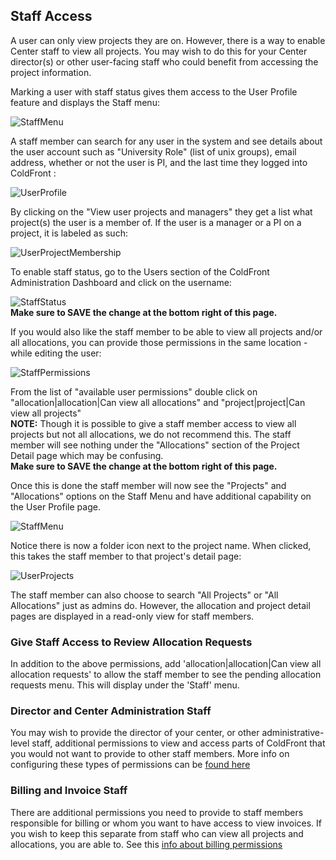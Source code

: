 ## Staff Access

A user can only view projects they are on.  However, there is a way to enable Center staff to view all projects.  You may wish to do this for your Center director(s) or other user-facing staff who could benefit from accessing the project information.

Marking a user with staff status gives them access to the User Profile feature and displays the Staff menu:

![StaffMenu](../../images/staffmenu.PNG)

A staff member can search for any user in the system and see details about the user account such as "University Role" (list of unix groups), email address, whether or not the user is PI, and the last time they logged into ColdFront :

![UserProfile](../../images/userprofile.PNG)

By clicking on the "View user projects and managers" they get a list what project(s) the user is a member of.  If the user is a manager or a PI on a project, it is labeled as such:

![UserProjectMembership](../../images/userprofile2.PNG)

To enable staff status, go to the Users section of the ColdFront Administration Dashboard and click on the username:

![StaffStatus](../../images/staffstatus.PNG)  
**Make sure to SAVE the change at the bottom right of this page.**

If you would also like the staff member to be able to view all projects and/or all allocations, you can provide those permissions in the same location - while editing the user:

![StaffPermissions](../../images/staffperms.PNG)  

From the list of "available user permissions" double click on "allocation|allocation|Can view all allocations" and "project|project|Can view all projects"  
**NOTE:**  Though it is possible to give a staff member access to view all projects but not all allocations, we do not recommend this.  The staff member will see nothing under the "Allocations" section of the Project Detail page which may be confusing.  
**Make sure to SAVE the change at the bottom right of this page.**

Once this is done the staff member will now see the "Projects" and "Allocations" options on the Staff Menu and have additional capability on the User Profile page.

![StaffMenu](../../images/staffmenu2.PNG)  

Notice there is now a folder icon next to the project name.  When clicked, this takes the staff member to that project's detail page:

![UserProjects](../../images/userprofile3.PNG)

The staff member can also choose to search "All Projects" or "All Allocations" just as admins do.  However, the allocation and project detail pages are displayed in a read-only view for staff members.  

### Give Staff Access to Review Allocation Requests

In addition to the above permissions, add 'allocation|allocation|Can view all allocation requests' to allow the staff member to see the pending allocation requests menu.  This will display under the 'Staff' menu.  


### Director and Center Administration Staff
You may wish to provide the director of your center, or other administrative-level staff, additional permissions to view and access parts of ColdFront that you would not want to provide to other staff members.  More info on configuring these types of permissions can be [found here](director.md)  


### Billing and Invoice Staff
There are additional permissions you need to provide to staff members responsible for billing or whom you want to have access to view invoices.  If you wish to keep this separate from staff who can view all projects and allocations, you are able to.  See this [info about billing permissions](billing.md)
